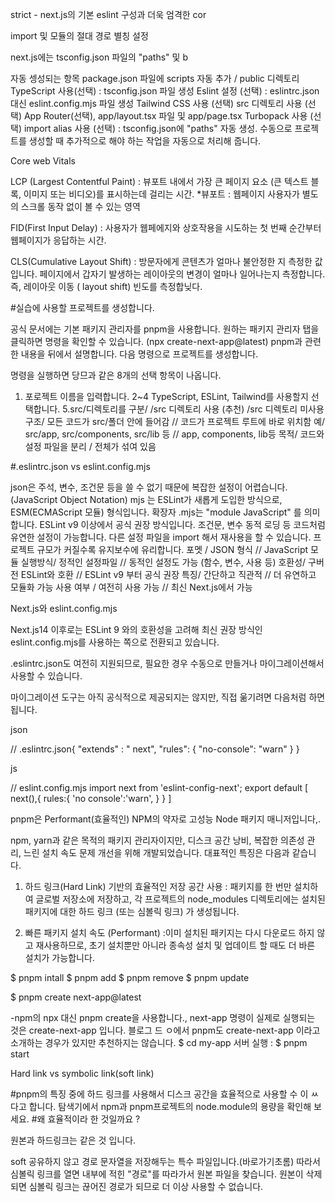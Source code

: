 strict - next.js의 기본 eslint 구성과 더욱 엄격한 cor

import 및 모듈의 절대 경로 별칭 설정

next.js에는 tsconfig.json 파일의 "paths" 및 b

자동 셍성되는 항목
package.json 파일에 scripts 자동 추가 / public 디렉토리
TypeScript 사용(선택) : tsconfig.json 파일 생성
Eslint 설정 (선택) : eslintrc.json 대신 eslint.config.mjs 파일 생성
Tailwind CSS 사용 (선택)
src 디렉토리 사용 (선택)
App Router(선택), app/layout.tsx 파일 및 app/page.tsx
Turbopack 사용 (선택)
import alias 사용 (선택) : tsconfig.json에 "paths" 자동 생성.
수동으로 프로젝트를 생성할 때 추가적으로 해야 하는 작업을 자동으로 처리해 줍니다.

Core web Vitals

LCP (Largest Contentful Paint) : 뷰포트 내에서 가장 큰 페이지 요소 (큰 텍스트 블록, 이미지 또는 비디오)를 표시하는데 걸리는 시간. \*뷰포트 : 웹페이지 사용자가 별도의 스크롤 동작 없이 볼 수 있는 영역

FID(First Input Delay) : 사용자가 웹페에지와 상호작용을 시도하는 첫 번째 순간부터 웹페이지가 응답하는 시간.

CLS(Cumulative Layout Shift) : 방문자에게 콘텐츠가 얼마나 불안정한 지 측정한 값입니다. 페이지에서 갑자기 발생하는 레이아웃의 변경이 얼마나 일어나는지 측정합니다.
즉, 레이아웃 이동 ( layout shift) 빈도를 측정합닞다.

#실습에 사용할 프로젝트를 생성합니다.

공식 문서에는 기본 패키지 관리자를 pnpm을 사용합니다.
원하는 패키지 관리자 탭을 클릭하면 명령을 확인할 수 있습니다. (npx create-next-app@latest)
pnpm과 관련한 내용을 뒤에서 설명합니다.
다음 명령으로 프로젝트를 생성합니다.

명령을 실행하면 당므과 같은 8개의 선택 항목이 나옵니다.

1. 포로젝트 이름을 입력합니다.
   2~4 TypeScript, ESLint, Tailwind를 사용할지 선택합니다.
   5.src/디렉토리를
   구분/ /src 디렉토리 사용 (추천) /src 디렉토리 미사용
   구조/ 모든 코드가 src/폴더 안에 들어감 // 코드가 프로젝트 루트에 바로 위치함
   예/ src/app, src/components, src/lib 등 // app, components, lib등
   목적/ 코드와 설정 파일을 분리 / 전체가 섞여 있음

#.eslintrc.json vs eslint.config.mjs

json은 주석, 변수, 조건문 등을 쓸 수 없기 때문에 복잡한 설정이 어렵습니다.
(JavaScript Object Notation)
mjs 는 ESLint가 새롭게 도입한 방식으로, ESM(ECMAScript 모듈) 형식입니다.
확장자 .mjs는 "module JavaScript" 를 의미합니다.
ESLint v9 이상에서 공식 권장 방식입니다.
조건문, 변수 동적 로딩 등 코드처럼 유연한 설정이 가능합니다.
다른 설정 파일을 import 해서 재사용을 할 수 있습니다.
프로젝트 규모가 커질수록 유지보수에 유리합니다.
포멧 / JSON 형식 // JavaScript 모듈
실행방식/ 정적인 설정파일 // 동적인 설정도 가능 (함수, 변수, 사용 등)
호환성/ 구버전 ESLint와 호환 // ESLint v9 부터 공식 권장
특징/ 간단하고 직관적 // 더 유연하고 모듈화 가능
사용 여부 / 여전히 사용 가능 // 최신 Next.js에서 가능

Next.js와 eslint.config.mjs

Next.js14 이후로는 ESLint 9 와의 호환성을 고려해 최신 권장 방식인 eslint.config.mjs를 사용하는 쪽으로 전환되고 있습니다.

.eslintrc.json도 여전히 지원되므로, 필요한 경우 수동으로 만들거나 마이그레이션해서 사용할 수 있습니다.

마이그레이션 도구는 아직 공식적으로 제공되지는 않지만, 직접 욺기려면 다음처럼 하면 됩니다.

json

// .eslintrc.json{
"extends" : " next",
"rules": {
"no-console": "warn"
}
}

js

// eslint.config.mjs
import next from 'eslint-config-next';
export default [
next(),{
rules:{
'no console':'warn',
}
}
]

pnpm은 Performant(효율적인) NPM의 약자로 고성능 Node 패키지 매니저입니다,.

npm, yarn과 같은 목적의 패키지 관리자이지만, 디스크 공간 낭비, 복잡한 의존성 관리, 느린 설치 속도 문제 개선을 위해 개발되었습니다.
대표적인 특징은 다음과 같습니다.

1.  하드 링크(Hard Link) 기반의 효율적인 저장 공간 사용
    : 패키지를 한 번만 설치하여 글로벌 저장소에 저장하고, 각 프로젝트의 node_modules 디렉토리에는 설치된 패키지에 대한 하드 링크 (또는 심볼릭 링크) 가 생성됩니다.

2.  빠른 패키지 설치 속도 (Performant) :이미 설치된 패키지는 다시 다운로드 하지 않고 재사용하므로, 초기 설치뿐만 아니라 종속성 설치 및 업데이트 할 때도 더 바른 설치가 가능합니다.

$ pnpm intall
$ pnpm add
$ pnpm remove
$ pnpm update

$ pnpm create next-app@latest

-npm의 npx 대신 pnpm create을 사용합니다.,
next-app 명령이 실제로 실행되는 것은 create-next-app 입니다.
블로그 드 ㅇ에서 pnpm도 create-next-app 이라고 소개하는 경우가 있지만 추천하지는 않습니다.
$ cd my-app
서버 실행 : $ pnpm start

Hard link vs symbolic link(soft link)

#pnpm의 특징 중에 하드 링크를 사용해서 디스크 공간을 효율적으로 사용할 수 이 ㅆ다고 합니다. 탐색기에서 npm과 pnpm프로젝트의 node.module의 용량을 확인해 보세요. #왜 효율적이라 한 것일까요 ?

원본과 하드링크는 같은 것 입니다.

soft 공유하지 않고 경로 문자열을 저장해두는 특수 파일입니다.(바로가기초롬) 따라서 심볼릭 링크를 열면 내부에 적힌 "경로"를 따라가서 원본 파일을 찾습니다.
원본이 삭제되면 심볼릭 링크는 끊어진 경로가 되므로 더 이상 사용할 수 없습니다.
